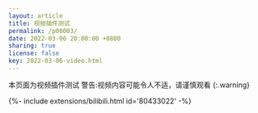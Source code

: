 ```yaml
---
layout: article
title: 视频插件测试
permalink: /p00003/
date: 2022-03-06 20:00:00 +0800
sharing: true
license: false
key: 2022-03-06-video.html
---
```

本页面为视频插件测试
警告:视频内容可能令人不适，请谨慎观看
{:.warning}
<div>{%- include extensions/bilibili.html id='80433022' -%}</div>
